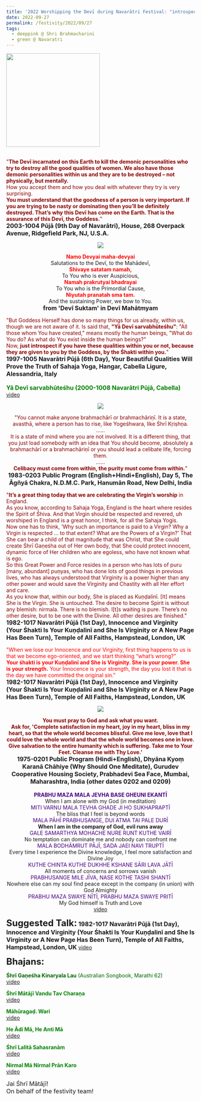 ```yaml
---
title: '2022 Worshipping the Devī during Navarātri Festival: "introspect if you have these qualities within you or not, because they are given to you by the Goddess" '
date: 2022-09-27
permalink: /festivity/2022/09/27
tags:
  - deeppink @ Shri Brahmacharini
  - green @ Navaratri
---
```


<div style="text-align: left"><img src="/images/image1.png" width="250" /></div><br>

<p>
<font color="DarkRed">"<b>The Devī incarnated on this Earth to kill the demonic personalities who try to destroy all the good qualities of women. We also have those demonic personalities within us and they are to be destroyed – not physically, but mentally.</b><br>
How you accept them and how you deal with whatever they try is very surprising.<br>
<b>You must understand that the goodness of a person is very important. If you are trying to be nasty or dominating then you’ll be definitely destroyed. That’s why this Devī has come on the Earth. That is the assurance of this Devī, the Goddess.</b>"</font><br>
<font size="+0"><b>2003-1004 Pūjā (9th Day of Navarātri), House, 268 Overpack Avenue, Ridgefield Park, NJ, U.S.A.</b></font>
</p>

<div style="text-align: center"><img src="/images/image1024.png" /></div>

<p style="text-align:center;">
<font color="red"><b>Namo Devyai maha-devyai</b></font><br>
Salutations to the Devī, to the Mahādevī,<br>
<font color="red"><b>Shivaye satatam namah,</b></font><br>
To You who is ever Auspicious,<br>
<font color="red"><b>Namah prakrutyai bhadrayai</b></font><br>
To You who is the Primordial Cause,<br>
<font color="red"><b>Niyutah pranatah sma tam.</b></font><br>
And the sustaining Power, we bow to You.<br>
<font size="+0"><b>from 'Devī Suktam' in Devī Mahātmyam</b></font><br>
</p>

<p>
<font color="DarkRed">"But Goddess Herself has done so many things for us already, within us, though we are not aware of it. Is said that, <b>"Yā Devī sarvabhūteśhu"</b>: "All those whom You have created," means mostly the human beings, "What do You do? As what do You exist inside the human beings?"<br>
Now, <b>just introspect if you have these qualities within you or not, because they are given to you by the Goddess, by the Śhakti within you.</b>"</font><br>
<font size="+0"><b>1997-1005 Navarātri Pūjā (6th Day), Your Beautiful Qualities Will Prove the Truth of Sahaja Yoga, Hangar, Cabella Ligure, Alessandria, Italy</b></font><br>
<br>
<font size="+0"><font color="green"><b>Yā Devī sarvabhūteśhu (2000-1008 Navarātri Pūjā, Cabella)</b></font></font><br>
<a href="https://seven-teams.github.io/Videos_Links.html">video</a>
</p>

<div style="text-align: center"><img src="/images/image1025.png" /></div>

<p style="text-align:center;">
<font color="DarkRed">"You cannot make anyone brahmachārī or brahmachāriṇī. It is a state, avasthā, where a person has to rise, like Yogeśhwara, like Śhrī Kṛiṣhṇa.<br>
......<br>
It is a state of mind where you are not involved. It is a different thing, that you just load somebody with an idea that You should become, absolutely a brahmachārī or a brahmachāriṇī or you should lead a celibate life, forcing them.<br>
......<br>
<b>Celibacy must come from within, the purity must come from within.</b>"</font><br>
<font size="+0"><b>1983-0203 Public Program (English+Hindi+English), Day 5, The Āgñyā Chakra, N.D.M.C. Park, Hanumān Road, New Delhi, India</b></font>
</p>

<p>
<font color="DarkRed">"<b>It’s a great thing today that we are celebrating the Virgin’s worship</b> in England.<br>
As you know, according to Sahaja Yoga, England is the heart where resides the Spirit of Śhiva. And that Virgin should be respected and revered, uh worshiped in England is a great honor, I think, for all the Sahaja Yogis.<br>
Now one has to think, ‘Why such an importance is paid to a Virgin? Why a Virgin is respected ... to that extent? What are the Powers of a Virgin?’ That She can bear a child of that magnitude that was Christ, that She could create Śhrī Gaṇeśha out of Her own body, that She could protect innocent, dynamic force of Her children who are egoless, who have not known what is ego.<br>
So this Great Power and Force resides in a person who has lots of puru [many, abundant] puṇyas, who has done lots of good things in previous lives, who has always understood that Virginity is a power higher than any other power and would save the Virginity and Chastity with all Her effort and care.<br>
As you know that, within our body, She is placed as Kuṇḍalinī. [It] means She is the Virgin. She is untouched. The desire to become Spirit is without any blemish: nirmala. There is no blemish. I[t]s waiting is pure. There’s no other desire, but to be one with the Divine. All other desires are finished."</font><br>
<font size="+0"><b>1982-1017 Navarātri Pūjā (1st Day), Innocence and Virginity (Your Śhakti Is Your Kuṇḍalinī and She Is Virginity or A New Page Has Been Turn), Temple of All Faiths, Hampstead, London, UK</b></font>
</p>

<p>
<font color="red">"When we lose our Innocence and our Virginity, first thing happens to us is that we become ego-oriented, and we start thinking “what’s wrong?”<br>
<b>Your śhakti is your Kuṇḍalinī and She is Virginity. She is your power. She is your strength.</b> Your Innocence is your strength, the day you lost it that is the day we have committed the original sin."</font><br>
<font size="+0"><b>1982-1017 Navarātri Pūjā (1st Day), Innocence and Virginity (Your Śhakti Is Your Kuṇḍalinī and She Is Virginity or A New Page Has Been Turn), Temple of All Faiths, Hampstead, London, UK</b></font>
</p>

<div style="text-align: center"><img src="/images/image1026.png" /></div>

<p style="text-align:center;">
<font color="DarkRed"><b>You must pray to God and ask what you want.<br>
Ask for, 'Complete satisfaction in my heart, joy in my heart, bliss in my heart, so that the whole world becomes blissful. Give me love, love that I could love the whole world and that the whole world becomes one in love. Give salvation to the entire humanity which is suffering. Take me to Your Feet. Cleanse me with Thy Love.'</b></font><br>
<font size="+0"><b>1975-0201 Public Program (Hindi+English), Dhyāna Kyoṃ Karanā Chāhiye (Why Should One Meditate), Gurudev Cooperative Housing Society, Prabhadevi Sea Face, Mumbai, Maharashtra, India (other dates 0202 and 0209)</b></font><br>
<br>
<font color="indigo"><b>PRABHU MAZA MALA JEVHA BASE GHEUNI EKANTĪ</b></font><br>
When I am alone with my God (in meditation)<br>
<font color="indigo">MITI VARNU MALA TEVHA GHADE JI HO SUKHAPRAPTĪ</font><br>
The bliss that I feel is beyond words<br>
<font color="indigo">MALA PĀHĪ PRABHUSANGE, DUI ATMA TAI PALE DURĪ</font><br>
<b>When I am in the company of God, evil runs away</b><br>
<font color="indigo">GALE SAMARTHYA MOHACHE NURE RUNT KUTHE VAIRĪ</font><br>
No temptation can dominate me and nobody can confront me<br>
<font color="indigo">MALA BODHĀMRUT PĀJĪ, SADA JAEI NAVI TRUPTĪ</font><br>
Every time I experience the Divine knowledge, I feel more satisfaction and Divine Joy<br>
<font color="indigo">KUTHE CHINTA KUTHE DUKHHE KSHANE SĀRI LAVA JĀTĪ</font><br>
All moments of concerns and sorrows vanish<br>
<font color="indigo">PRABHUSANGE MILE JĪVA, NASE KOTHE TASHI SHANTĪ</font><br>
Nowhere else can my soul find peace except in the company (in union) with God Almighty<br>
<font color="indigo">PRABHU MAZA SWAYE NĪTĪ, PRABHU MAZA SWAYE PRITĪ</font><br>
My God himself is Truth and Love<br>
<a href="https://seven-teams.github.io/Videos_Links.html">video</a>
</p>

<font size="+2"><b>Suggested Talk:</b></font> 
<font size="+0"><b>1982-1017 Navarātri Pūjā (1st Day), Innocence and Virginity (Your Śhakti Is Your Kuṇḍalinī and She Is Virginity or A New Page Has Been Turn), Temple of All Faiths, Hampstead, London, UK</b></font>
<a href="https://vimeo.com/76011764"> video</a><br>

<font size="+2"><b>Bhajans:</b></font>

<p>
<font color="DarkGreen"><b>Śhrī Gaṇeśha Kinaryala Lau</b> (Australian Songbook, Marathi 62)</font><br>
<a href="https://seven-teams.github.io/Videos_Links.html">video</a>
</p>

<p>
<font color="green"><b>Śhrī Mātājī Vandu Tav Charaṇa</b></font><br>
<a href="https://seven-teams.github.io/Videos_Links.html">video</a>
</p>
 
<p>
<font color="green"><b>Māhūragaḍ. Wari</b></font><br>
<a href="https://youtu.be/EWoUoau4BOw">video</a> 
</p>

<p>
<font color="green"><b>He Ādi Mā, He Anti Mā</b></font><br>
<a href="https://youtu.be/4__6MBE5AZc">video</a>
</p>

<p>
<font color="green"><b>Śhrī Lalitā Sahasranām</b></font><br>
<a href="https://youtu.be/PKNAgirTBr4">video</a> 
</p>

<p>
<font color="green"><b>Nirmal Mā Nirmal Prān Karo</b></font><br>
<a href="https://seven-teams.github.io/Videos_Links.html">video</a>
</p>

<p>
<font size="+0">Jai Śhrī Mātājī!<br>
On behalf of the festivity team!</font>
</p>